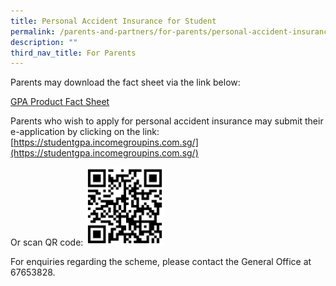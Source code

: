 ```yaml
---
title: Personal Accident Insurance for Student
permalink: /parents-and-partners/for-parents/personal-accident-insurance-for-student/
description: ""
third_nav_title: For Parents
---
```

Parents may download the fact sheet via the link below:

[GPA Product Fact Sheet](/files/GPA-Product-Fact-Sheet-Year-2022_Sep-2022.pdf)

Parents who wish to apply for personal accident insurance may submit their e-application by clicking on the link: [https://studentgpa.incomegroupins.com.sg/](https://studentgpa.incomegroupins.com.sg/)

Or scan QR code:
<img src="/images/For%20Parents/studentgpa-incomegroupins-2022_QR-Code.png" 
     style="width:25%">

For enquiries regarding the scheme, please contact the General Office at 67653828.